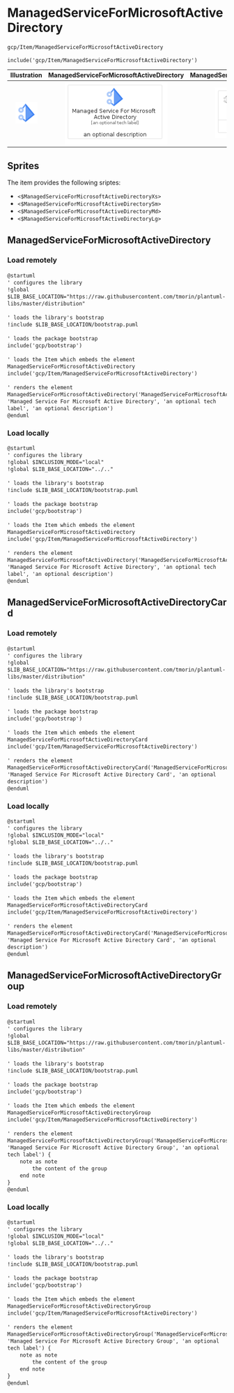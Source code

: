 # ManagedServiceForMicrosoftActiveDirectory


```text
gcp/Item/ManagedServiceForMicrosoftActiveDirectory
```

```text
include('gcp/Item/ManagedServiceForMicrosoftActiveDirectory')
```



| Illustration | ManagedServiceForMicrosoftActiveDirectory | ManagedServiceForMicrosoftActiveDirectoryCard | ManagedServiceForMicrosoftActiveDirectoryGroup |
| :---: | :---: | :---: | :---: |
| ![illustration for Illustration](../../gcp/Item/ManagedServiceForMicrosoftActiveDirectory.png) | ![illustration for ManagedServiceForMicrosoftActiveDirectory](../../gcp/Item/ManagedServiceForMicrosoftActiveDirectory.Local.png) | ![illustration for ManagedServiceForMicrosoftActiveDirectoryCard](../../gcp/Item/ManagedServiceForMicrosoftActiveDirectoryCard.Local.png) | ![illustration for ManagedServiceForMicrosoftActiveDirectoryGroup](../../gcp/Item/ManagedServiceForMicrosoftActiveDirectoryGroup.Local.png) |



## Sprites
The item provides the following sriptes:

- `<$ManagedServiceForMicrosoftActiveDirectoryXs>`
- `<$ManagedServiceForMicrosoftActiveDirectorySm>`
- `<$ManagedServiceForMicrosoftActiveDirectoryMd>`
- `<$ManagedServiceForMicrosoftActiveDirectoryLg>`





## ManagedServiceForMicrosoftActiveDirectory

### Load remotely
```plantuml
@startuml
' configures the library
!global $LIB_BASE_LOCATION="https://raw.githubusercontent.com/tmorin/plantuml-libs/master/distribution"

' loads the library's bootstrap
!include $LIB_BASE_LOCATION/bootstrap.puml

' loads the package bootstrap
include('gcp/bootstrap')

' loads the Item which embeds the element ManagedServiceForMicrosoftActiveDirectory
include('gcp/Item/ManagedServiceForMicrosoftActiveDirectory')

' renders the element
ManagedServiceForMicrosoftActiveDirectory('ManagedServiceForMicrosoftActiveDirectory', 'Managed Service For Microsoft Active Directory', 'an optional tech label', 'an optional description')
@enduml
```

### Load locally
```plantuml
@startuml
' configures the library
!global $INCLUSION_MODE="local"
!global $LIB_BASE_LOCATION="../.."

' loads the library's bootstrap
!include $LIB_BASE_LOCATION/bootstrap.puml

' loads the package bootstrap
include('gcp/bootstrap')

' loads the Item which embeds the element ManagedServiceForMicrosoftActiveDirectory
include('gcp/Item/ManagedServiceForMicrosoftActiveDirectory')

' renders the element
ManagedServiceForMicrosoftActiveDirectory('ManagedServiceForMicrosoftActiveDirectory', 'Managed Service For Microsoft Active Directory', 'an optional tech label', 'an optional description')
@enduml
```

## ManagedServiceForMicrosoftActiveDirectoryCard

### Load remotely
```plantuml
@startuml
' configures the library
!global $LIB_BASE_LOCATION="https://raw.githubusercontent.com/tmorin/plantuml-libs/master/distribution"

' loads the library's bootstrap
!include $LIB_BASE_LOCATION/bootstrap.puml

' loads the package bootstrap
include('gcp/bootstrap')

' loads the Item which embeds the element ManagedServiceForMicrosoftActiveDirectoryCard
include('gcp/Item/ManagedServiceForMicrosoftActiveDirectory')

' renders the element
ManagedServiceForMicrosoftActiveDirectoryCard('ManagedServiceForMicrosoftActiveDirectoryCard', 'Managed Service For Microsoft Active Directory Card', 'an optional description')
@enduml
```

### Load locally
```plantuml
@startuml
' configures the library
!global $INCLUSION_MODE="local"
!global $LIB_BASE_LOCATION="../.."

' loads the library's bootstrap
!include $LIB_BASE_LOCATION/bootstrap.puml

' loads the package bootstrap
include('gcp/bootstrap')

' loads the Item which embeds the element ManagedServiceForMicrosoftActiveDirectoryCard
include('gcp/Item/ManagedServiceForMicrosoftActiveDirectory')

' renders the element
ManagedServiceForMicrosoftActiveDirectoryCard('ManagedServiceForMicrosoftActiveDirectoryCard', 'Managed Service For Microsoft Active Directory Card', 'an optional description')
@enduml
```

## ManagedServiceForMicrosoftActiveDirectoryGroup

### Load remotely
```plantuml
@startuml
' configures the library
!global $LIB_BASE_LOCATION="https://raw.githubusercontent.com/tmorin/plantuml-libs/master/distribution"

' loads the library's bootstrap
!include $LIB_BASE_LOCATION/bootstrap.puml

' loads the package bootstrap
include('gcp/bootstrap')

' loads the Item which embeds the element ManagedServiceForMicrosoftActiveDirectoryGroup
include('gcp/Item/ManagedServiceForMicrosoftActiveDirectory')

' renders the element
ManagedServiceForMicrosoftActiveDirectoryGroup('ManagedServiceForMicrosoftActiveDirectoryGroup', 'Managed Service For Microsoft Active Directory Group', 'an optional tech label') {
    note as note
        the content of the group
    end note
}
@enduml
```

### Load locally
```plantuml
@startuml
' configures the library
!global $INCLUSION_MODE="local"
!global $LIB_BASE_LOCATION="../.."

' loads the library's bootstrap
!include $LIB_BASE_LOCATION/bootstrap.puml

' loads the package bootstrap
include('gcp/bootstrap')

' loads the Item which embeds the element ManagedServiceForMicrosoftActiveDirectoryGroup
include('gcp/Item/ManagedServiceForMicrosoftActiveDirectory')

' renders the element
ManagedServiceForMicrosoftActiveDirectoryGroup('ManagedServiceForMicrosoftActiveDirectoryGroup', 'Managed Service For Microsoft Active Directory Group', 'an optional tech label') {
    note as note
        the content of the group
    end note
}
@enduml
```

